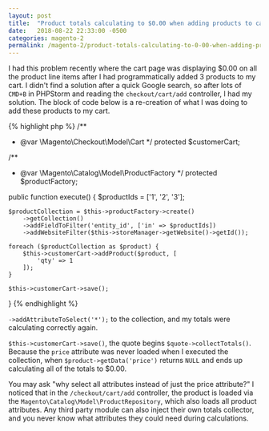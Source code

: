 ```yaml
---
layout: post
title:  "Product totals calculating to $0.00 when adding products to cart programmatically"
date:   2018-08-22 22:33:00 -0500
categories: magento-2
permalink: /magento-2/product-totals-calculating-to-0-00-when-adding-products-to-cart-programmatically/
---
```

I had this problem recently where the cart page was displaying $0.00 on all the product line items after I had programmatically added 3 products to my cart. I didn't find a solution after a quick Google search, so after lots of `CMD+B` in PHPStorm and reading the `checkout/cart/add` controller, I had my solution. The block of code below is a re-creation of what I was doing to add these products to my cart.

{% highlight php %}
/**
 * @var \Magento\Checkout\Model\Cart
 */
protected $customerCart;

/**
 * @var \Magento\Catalog\Model\ProductFactory
 */
protected $productFactory;

public function execute()
{
    $productIds = ['1', '2', '3'];

    $productCollection = $this->productFactory->create()
        ->getCollection()
        ->addFieldToFilter('entity_id', ['in' => $productIds])
        ->addWebsiteFilter($this->storeManager->getWebsite()->getId());

    foreach ($productCollection as $product) {
        $this->customerCart->addProduct($product, [
            'qty' => 1
        ]);
    }

    $this->customerCart->save();
}
{% endhighlight %}

`->addAttributeToSelect('*');` to the collection, and my totals were calculating correctly again.

`$this->customerCart->save()`, the quote begins `$quote->collectTotals()`. Because the `price` attribute was never loaded when I executed the collection, when `$product->getData('price')` returns `NULL` and ends up calculating all of the totals to $0.00.

You may ask "why select all attributes instead of just the price attribute?" I noticed that in the `/checkout/cart/add` controller, the product is loaded via the `Magento\Catalog\Model\ProductRepository`, which also loads all product attributes. Any third party module can also inject their own totals collector, and you never know what attributes they could need during calculations.